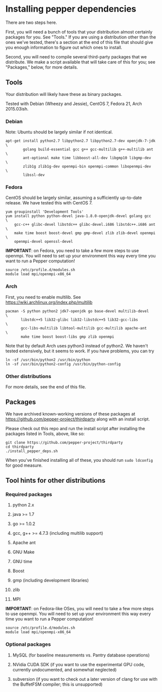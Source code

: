 # Installing pepper dependencies

There are two steps here.

First, you will need a bunch of tools that your distribution almost
certainly packages for you.  See "Tools." If you are using a distribution
other than the ones we've tested, there's a section at the end of this file
that should give you enough information to figure out which ones to install.

Second, you will need to compile several third-party packages that
we distribute. We make a script available that will take care of this
for you; see "Packages," below, for more details.

## Tools

Your distribution will likely have these as binary packages.

Tested with Debian (Wheezy and Jessie), CentOS 7, Fedora 21, Arch 2015.03ish.

### Debian

Note: Ubuntu should be largely similar if not identical.

    apt-get install python2.7 libpython2.7 libpython2.7-dev openjdk-7-jdk \
            golang build-essential gcc g++ gcc-multilib g++-multilib ant  \
            ant-optional make time libboost-all-dev libgmp10 libgmp-dev   \
            zlib1g zlib1g-dev openmpi-bin openmpi-common libopenmpi-dev   \
            libssl-dev

### Fedora

CentOS should be largely similar, assuming a sufficiently up-to-date release.
We have tested this with CentOS 7.

    yum groupinstall 'Development Tools'
    yum install python python-devel java-1.8.0-openjdk-devel golang gcc   \
        gcc-c++ glibc-devel libstdc++ glibc-devel.i686 libstdc++.i686 ant \
        make time boost boost-devel gmp gmp-devel zlib zlib-devel openmpi \
        openmpi-devel openssl-devel

**IMPORTANT**: on Fedora, you need to take a few more steps to use openmpi.
You will need to set up your environment this way every time you want
to run a Pepper computation!

    source /etc/profile.d/modules.sh
    module load mpi/openmpi-x86_64

### Arch

First, you need to enable multilib. See https://wiki.archlinux.org/index.php/multilib

    pacman -S python python2 jdk7-openjdk go base-devel multilib-devel    \
           libstdc++5 lib32-glibc lib32-libstdc++5 lib32-gcc-libs         \
           gcc-libs-multilib libtool-multilib gcc-multilib apache-ant     \
           make time boost boost-libs gmp zlib openmpi

Note that by default Arch uses python3 instead of python2. We haven't tested extensively,
but it seems to work. If you have problems, you can try

    ln -sf /usr/bin/python2 /usr/bin/python
    ln -sf /usr/bin/python2-config /usr/bin/python-config

### Other distributions

For more details, see the end of this file.

## Packages

We have archived known-working versions of these packages at
https://github.com/pepper-project/thirdparty
along with an install script.

Please check out this repo and run the install script after
installing the packages listed in Tools, above, like so:

    git clone https://github.com/pepper-project/thirdparty
    cd thirdparty
    ./install_pepper_deps.sh

When you've finished installing all of these, you should run `sudo ldconfig` for good measure.

## Tool hints for other distributions

### Required packages

1.  python 2.x

2.  java >= 1.7

3.  go >= 1.0.2

4.  gcc, g++ >= 4.7.3 (including multilib support)

5.  Apache ant

6.  GNU Make

7.  GNU time

8.  Boost

9. gmp (including development libraries)

10. zlib

11. MPI

**IMPORTANT**: on Fedora-like OSes, you will need to take a few more steps to use openmpi.
You will need to set up your environment this way every time you want to run a Pepper computation!

    source /etc/profile.d/modules.sh
    module load mpi/openmpi-x86_64

### Optional packages

1.  MySQL (for baseline measurements vs. Pantry database operations)

2.  NVidia CUDA SDK (if you want to use the experimental GPU code, currently undocumented,
and somewhat neglected)

3.  subversion (if you want to check out a later version of clang for use with the BuffetFSM
compiler; this is unsupported)
